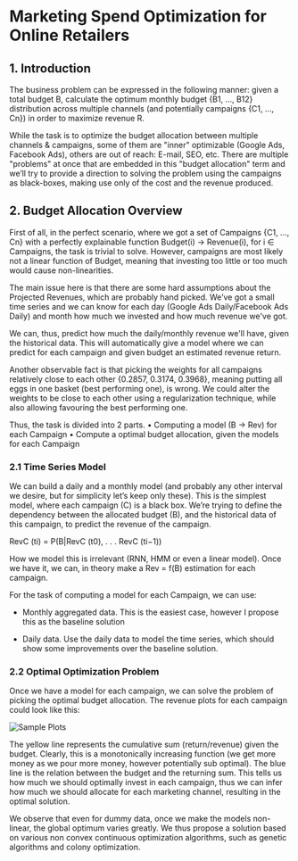 # Marketing Spend Optimization for Online Retailers
## 1. Introduction 

The business problem can be expressed in the following manner: given a total budget B, calculate the optimum monthly budget {B1, ..., B12} distribution across multiple channels (and potentially campaigns {C1, ..., Cn}) in order to maximize revenue R.

While the task is to optimize the budget allocation between multiple channels & campaigns, some of them are "inner" optimizable (Google Ads, Facebook Ads), others are out of reach: E-mail, SEO, etc. There are multiple "problems" at once that are embedded in this "budget allocation" term and we’ll try to provide a direction to solving the problem using the campaigns as black-boxes, making use only of the cost and the revenue produced.

## 2. Budget Allocation Overview

First of all, in the perfect scenario, where we got a set of Campaigns {C1, ..., Cn} with a perfectly
explainable function Budget(i) → Revenue(i), for i ∈ Campaigns, the task is trivial to solve. However, campaigns are most likely not a linear function of Budget, meaning that investing too
little or too much would cause non-linearities.

The main issue here is that there are some hard assumptions about the Projected Revenues,
which are probably hand picked. We’ve got a small time series and we can know for
each day (Google Ads Daily/Facebook Ads Daily) and month how much we invested and how much revenue we've got. 

We can, thus, predict how much the daily/monthly revenue we'll have, given the historical data. This will automatically give a model where we can predict for each campaign and given budget an estimated revenue return.

Another observable fact is that picking the weights for all campaigns relatively close to each
other {0.2857, 0.3174, 0.3968}, meaning putting all eggs
in one basket (best performing one), is wrong. We could alter the weights to be close to each other
using a regularization technique, while also allowing favouring the best performing one.

Thus, the task is divided into 2 parts.
• Computing a model (B → Rev) for each Campaign
• Compute a optimal budget allocation, given the models for each Campaign

### 2.1 Time Series Model
We can build a daily and a monthly model (and probably any other interval we desire, but for
simplicity let’s keep only these). This is the simplest model, where each campaign (C) is a black box. We’re trying to define the dependency between the allocated budget (B), and the historical data of this campaign, to predict
the revenue of the campaign.

RevC (ti) = P(B|RevC (t0), . . . RevC (ti−1))

How we model this is irrelevant (RNN, HMM or even a linear model). Once we have it, we can, in
theory make a Rev = f(B) estimation for each campaign.

For the task of computing a model for each Campaign, we can use:

* Monthly aggregated data. This is the easiest case, however I propose this as the baseline
solution

* Daily data. Use the daily data to model the time series, which should show some improvements
over the baseline solution. 

### 2.2 Optimal Optimization Problem
Once we have a model for each campaign, we can solve the problem of picking the optimal budget allocation. The revenue plots for each campaign could look like this:

![Sample Plots](https://raw.githubusercontent.com/Morphl-AI/Ecommerce-Marketing-Spend-Optimization/master/Images/sample-plots.png)

The yellow line represents the cumulative sum (return/revenue) given the budget. Clearly, this is a monotonically increasing
function (we get more money as we pour more money, however potentially sub optimal). The blue
line is the relation between the budget and the returning sum. This tells us how much
we should optimally invest in each campaign, thus we can infer how much we should allocate
for each marketing channel, resulting in the optimal solution.

We observe that even for dummy data, once we make the models non-linear, the global optimum
varies greatly. We thus propose a solution based on various non convex continuous
optimization algorithms, such as genetic algorithms and colony optimization.

